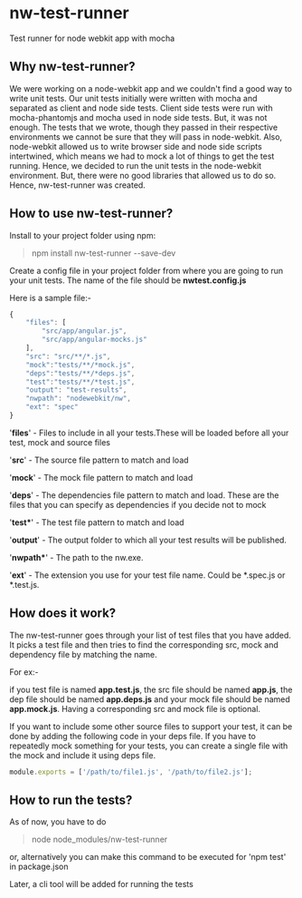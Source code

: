 # nw-test-runner
Test runner for node webkit app with mocha

Why nw-test-runner?
-------------------

We were working on a node-webkit app and we couldn't find a good way to write unit tests. Our unit tests initially were written with mocha and separated as client and node side tests. Client side tests were run with mocha-phantomjs and mocha used in node side tests. But, it was not enough. The tests that we wrote, though they passed in their respective environments we cannot be sure that they will pass in node-webkit. Also, node-webkit allowed us to write browser side and node side scripts intertwined, which means we had to mock a lot of things to get the test running. Hence, we decided to run the unit tests in the node-webkit environment. But, there were no good libraries that allowed us to do so. Hence, nw-test-runner was created.



How to use nw-test-runner?
--------------------------

Install to your project folder using npm:
> npm install nw-test-runner --save-dev

Create a config file in your project folder from where you are going to run your unit tests. The name of the file should be <B>nwtest.config.js</B>

Here is a sample file:-
```javascript
{
    "files": [
        "src/app/angular.js",
        "src/app/angular-mocks.js"
    ],
    "src": "src/**/*.js",
    "mock":"tests/**/*mock.js",
    "deps":"tests/**/*deps.js",
    "test":"tests/**/*test.js",
    "output": "test-results",
    "nwpath": "nodewebkit/nw",
    "ext": "spec"
}
```

'<B>files</B>' - Files to include in all your tests.These will be loaded before all your test, mock and source files

'<B>src</B>' - The source file pattern to match and load

'<B>mock</B>' - The mock file pattern to match and load

'<B>deps</B>' - The dependencies file pattern to match and load. These are the files that you can specify as dependencies if you decide not to mock

'<B>test*</B>' - The test file pattern to match and load

'<B>output</B>' - The output folder to which all your test results will be published.

'<B>nwpath*</B>' - The path to the nw.exe.

'<B>ext</B>' - The extension you use for your test file name. Could be *.spec.js or *.test.js.

How does it work?
-----------------

The nw-test-runner goes through your list of test files that you have added. It picks a test file and then tries to find the corresponding src, mock and dependency file by matching the name.

For ex:-

if you test file is named <B>app.test.js</B>, the src file should be named <B>app.js</B>, the dep file should be named <B>app.deps.js</B>  and your mock file should be named <B>app.mock.js</B>. Having a corresponding src and mock file is optional.

If you want to include some other source files to support your test, it can be done by adding the following code in your deps file. If you have to repeatedly mock something for your tests, you can create a single file with the mock and include it using deps file.


```javascript
module.exports = ['/path/to/file1.js', '/path/to/file2.js'];
```

How to run the tests?
--------------------

As of now, you have to do 
> node node_modules/nw-test-runner

or, alternatively you can make this command to be executed for 'npm test' in package.json


Later, a cli tool will be added for running the tests


